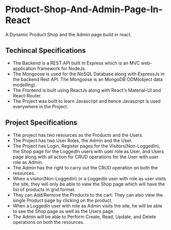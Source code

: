 # Product-Shop-And-Admin-Page-In-React
A Dynamic Product Shop and the Admin page build in react.

## Techincal Specifications
* The Backend is a REST API built in Express which is an MVC web-application framework for NodeJs.
* The Mongoose is used for the NoSQL Database along with ExpressJs in the backend Rest API. The Mongoose is an MongoDB ODM(object data modelling).
* The Frontend is built using ReactJs along with React's Material-UI and React-Router.
* The Project was built to learn Javascript and hence Javascript is used everywhere in the Project.

## Project Specifications
* The project has two resources as the Products and the Users.
* The Project has two User Roles, the Admin and the User.
* The Project has Login, Register pages for the Visitors(Non-LoggedIn), the Shop page for the LoggedIn users with user role as User, and Users page along with all action for CRUD operations for the User with user role as Admin.
* The Admin has the right to carry out the CRUD operation on both the resources.
* When a visitor(Non-LoggedIn) or a LoggedIn user with role as user visits the site, they will only be able to view the Shop page which will have the list of products in grid format.
* They can Add/Remove the Products to the cart. They can also view the single Product page by clicking on the product.
* When a LoggedIn user with role as Admin visits the site, he will be able to see the Shop page as well as the Users page.
* The Admin will be able to Perform Create, Read, Update, and Delete operations on both the resources.
